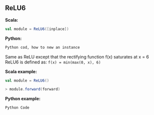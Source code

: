 ## ReLU6 ##

**Scala:**
```scala
val module = ReLU6([inplace])
```
**Python:**
```python
Python cod, how to new an instance
```

Same as ReLU except that the rectifying function f(x) saturates at x = 6 
ReLU6 is defined as:
`f(x) = min(max(0, x), 6)`

**Scala example:**
```scala
val module = ReLU6()

> module.forward(forward)
```

**Python example:**
```python
Python Code
```
